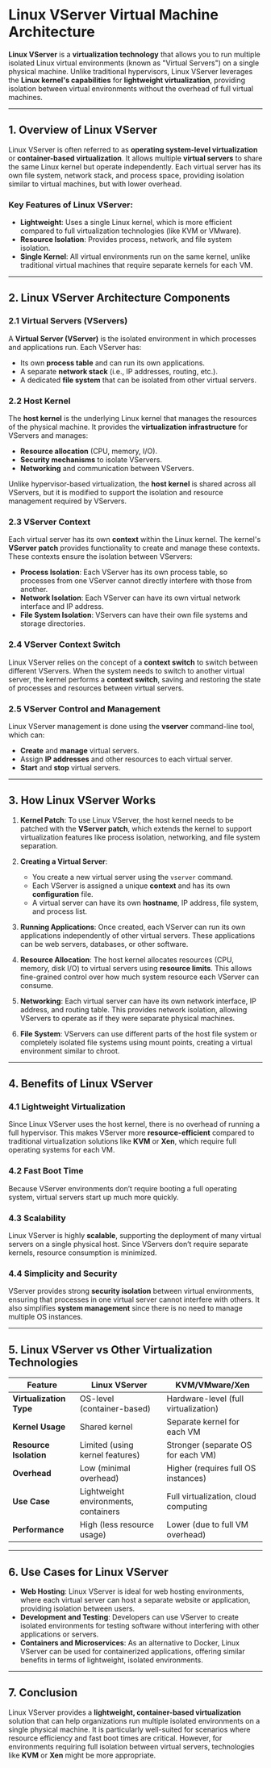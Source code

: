 # **Linux VServer Virtual Machine Architecture**

**Linux VServer** is a **virtualization technology** that allows you to run multiple isolated Linux virtual environments (known as "Virtual Servers") on a single physical machine. Unlike traditional hypervisors, Linux VServer leverages the **Linux kernel's capabilities** for **lightweight virtualization**, providing isolation between virtual environments without the overhead of full virtual machines.

---

## **1. Overview of Linux VServer**
Linux VServer is often referred to as **operating system-level virtualization** or **container-based virtualization**. It allows multiple **virtual servers** to share the same Linux kernel but operate independently. Each virtual server has its own file system, network stack, and process space, providing isolation similar to virtual machines, but with lower overhead.

### **Key Features of Linux VServer**:
- **Lightweight**: Uses a single Linux kernel, which is more efficient compared to full virtualization technologies (like KVM or VMware).
- **Resource Isolation**: Provides process, network, and file system isolation.
- **Single Kernel**: All virtual environments run on the same kernel, unlike traditional virtual machines that require separate kernels for each VM.

---

## **2. Linux VServer Architecture Components**

### **2.1 Virtual Servers (VServers)**
A **Virtual Server (VServer)** is the isolated environment in which processes and applications run. Each VServer has:
- Its own **process table** and can run its own applications.
- A separate **network stack** (i.e., IP addresses, routing, etc.).
- A dedicated **file system** that can be isolated from other virtual servers.

### **2.2 Host Kernel**
The **host kernel** is the underlying Linux kernel that manages the resources of the physical machine. It provides the **virtualization infrastructure** for VServers and manages:
- **Resource allocation** (CPU, memory, I/O).
- **Security mechanisms** to isolate VServers.
- **Networking** and communication between VServers.

Unlike hypervisor-based virtualization, the **host kernel** is shared across all VServers, but it is modified to support the isolation and resource management required by VServers.

### **2.3 VServer Context**
Each virtual server has its own **context** within the Linux kernel. The kernel's **VServer patch** provides functionality to create and manage these contexts. These contexts ensure the isolation between VServers:
- **Process Isolation**: Each VServer has its own process table, so processes from one VServer cannot directly interfere with those from another.
- **Network Isolation**: Each VServer can have its own virtual network interface and IP address.
- **File System Isolation**: VServers can have their own file systems and storage directories.

### **2.4 VServer Context Switch**
Linux VServer relies on the concept of a **context switch** to switch between different VServers. When the system needs to switch to another virtual server, the kernel performs a **context switch**, saving and restoring the state of processes and resources between virtual servers.

### **2.5 VServer Control and Management**
Linux VServer management is done using the **vserver** command-line tool, which can:
- **Create** and **manage** virtual servers.
- Assign **IP addresses** and other resources to each virtual server.
- **Start** and **stop** virtual servers.

---

## **3. How Linux VServer Works**

1. **Kernel Patch**: To use Linux VServer, the host kernel needs to be patched with the **VServer patch**, which extends the kernel to support virtualization features like process isolation, networking, and file system separation.

2. **Creating a Virtual Server**:
   - You create a new virtual server using the `vserver` command.
   - Each VServer is assigned a unique **context** and has its own **configuration** file.
   - A virtual server can have its own **hostname**, IP address, file system, and process list.

3. **Running Applications**: Once created, each VServer can run its own applications independently of other virtual servers. These applications can be web servers, databases, or other software.

4. **Resource Allocation**: The host kernel allocates resources (CPU, memory, disk I/O) to virtual servers using **resource limits**. This allows fine-grained control over how much system resource each VServer can consume.

5. **Networking**: Each virtual server can have its own network interface, IP address, and routing table. This provides network isolation, allowing VServers to operate as if they were separate physical machines.

6. **File System**: VServers can use different parts of the host file system or completely isolated file systems using mount points, creating a virtual environment similar to chroot.

---

## **4. Benefits of Linux VServer**

### **4.1 Lightweight Virtualization**
Since Linux VServer uses the host kernel, there is no overhead of running a full hypervisor. This makes VServer more **resource-efficient** compared to traditional virtualization solutions like **KVM** or **Xen**, which require full operating systems for each VM.

### **4.2 Fast Boot Time**
Because VServer environments don’t require booting a full operating system, virtual servers start up much more quickly.

### **4.3 Scalability**
Linux VServer is highly **scalable**, supporting the deployment of many virtual servers on a single physical host. Since VServers don’t require separate kernels, resource consumption is minimized.

### **4.4 Simplicity and Security**
VServer provides strong **security isolation** between virtual environments, ensuring that processes in one virtual server cannot interfere with others. It also simplifies **system management** since there is no need to manage multiple OS instances.

---

## **5. Linux VServer vs Other Virtualization Technologies**

| Feature                | **Linux VServer**                   | **KVM/VMware/Xen**                 |
|------------------------|-------------------------------------|-----------------------------------|
| **Virtualization Type** | OS-level (container-based)         | Hardware-level (full virtualization) |
| **Kernel Usage**        | Shared kernel                       | Separate kernel for each VM      |
| **Resource Isolation**  | Limited (using kernel features)    | Stronger (separate OS for each VM) |
| **Overhead**            | Low (minimal overhead)             | Higher (requires full OS instances) |
| **Use Case**            | Lightweight environments, containers | Full virtualization, cloud computing |
| **Performance**         | High (less resource usage)         | Lower (due to full VM overhead)   |

---

## **6. Use Cases for Linux VServer**
- **Web Hosting**: Linux VServer is ideal for web hosting environments, where each virtual server can host a separate website or application, providing isolation between users.
- **Development and Testing**: Developers can use VServer to create isolated environments for testing software without interfering with other applications or servers.
- **Containers and Microservices**: As an alternative to Docker, Linux VServer can be used for containerized applications, offering similar benefits in terms of lightweight, isolated environments.

---

## **7. Conclusion**
Linux VServer provides a **lightweight, container-based virtualization** solution that can help organizations run multiple isolated environments on a single physical machine. It is particularly well-suited for scenarios where resource efficiency and fast boot times are critical. However, for environments requiring full isolation between virtual servers, technologies like **KVM** or **Xen** might be more appropriate.
